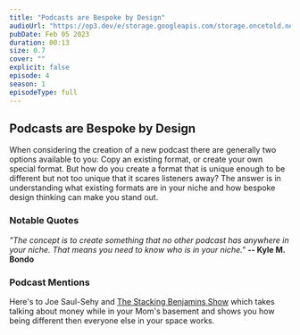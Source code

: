 ```yaml
---
title: "Podcasts are Bespoke by Design"
audioUrl: "https://op3.dev/e/storage.googleapis.com/storage.oncetold.net/80000018/20800045/nes004-podcasts-are-bespoke-by-design.mp3"
pubDate: Feb 05 2023
duration: 00:13
size: 0.7
cover: ""
explicit: false
episode: 4
season: 1
episodeType: full
---
```


## Podcasts are Bespoke by Design

When considering the creation of a new podcast there are generally two options available to you: Copy an existing format, or create your own special format. But how do you create a format that is unique enough to be different but not too unique that it scares listeners away? The answer is in understanding what existing formats are in your niche and how bespoke design thinking can make you stand out.

### Notable Quotes

_"The concept is to create something that no other podcast has anywhere in your niche. That means you need to know who is in your niche."_
**-- Kyle M. Bondo**

### Podcast Mentions

Here's to Joe Saul-Sehy and [The Stacking Benjamins Show](https://www.stackingbenjamins.com) which takes talking about money while in your Mom's basement and shows you how being different then everyone else in your space works.
